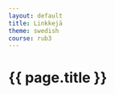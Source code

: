 ```yaml
---
layout: default
title: Linkkejä
theme: swedish
course: rub3
---
```


<div class="container">
<div class="header-row">
<div class="main-header">
<h1>{{ page.title }}</h1>
</div>
</div>
<div class="content-row">
<div class="main-content">

</div>
</div>
</div>

